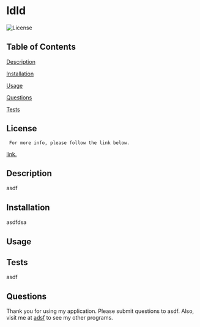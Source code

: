 

# ldld
![License](https://img.shields.io/badge/License-MIT-blue.svg)


## Table of Contents  
[Description](#Description)
  
[Installation](#Installation)
  
[Usage](#Usage)
  
[Questions](#Questions)
  
[Tests](#tests)  
    

  ## License 
     For more info, please follow the link below.
  [link.](https://opensource.org/license/MIT)

  ## Description

  asdf

  ## Installation

  asdfdsa

  ## Usage

  

  ## Tests

  asdf

  ## Questions

  Thank you for using my application.  Please submit questions to asdf.  Also, visit me at 
    [adsf](https//github.com/adsf/) to see my other programs.

